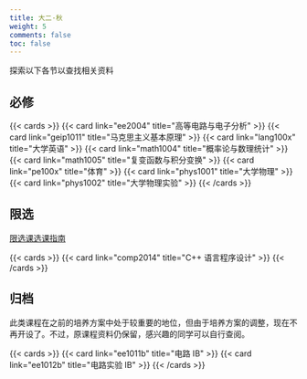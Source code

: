 ```yaml
---
title: 大二·秋
weight: 5
comments: false
toc: false
---
```

探索以下各节以查找相关资料
## 必修
<!--more-->
{{< cards >}}
{{< card link="ee2004" title="高等电路与电子分析" >}}
{{< card link="geip1011" title="马克思主义基本原理" >}}
{{< card link="lang100x" title="大学英语" >}}
{{< card link="math1004" title="概率论与数理统计" >}}
{{< card link="math1005" title="复变函数与积分变换" >}}
{{< card link="pe100x" title="体育" >}}
{{< card link="phys1001" title="大学物理" >}}
{{< card link="phys1002" title="大学物理实验" >}}
{{< /cards >}}
## 限选
[限选课选课指南](https://hoa.moe/blog/distributive-guidance-for-22/)
<!--more-->
{{< cards >}}
{{< card link="comp2014" title="C++ 语言程序设计" >}}
{{< /cards >}}
## 归档
此类课程在之前的培养方案中处于较重要的地位，但由于培养方案的调整，现在不再开设了。不过，原课程资料仍保留，感兴趣的同学可以自行查阅。
<!--more-->
{{< cards >}}
{{< card link="ee1011b" title="电路 IB" >}}
{{< card link="ee1012b" title="电路实验 IB" >}}
{{< /cards >}}

